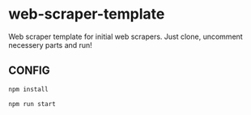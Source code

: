 # web-scraper-template

Web scraper template for initial web scrapers.
Just clone, uncomment necessery parts and run!

## CONFIG

```bash
npm install
```

```bash
npm run start
```
